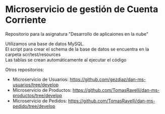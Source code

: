 # Microservicio de gestión de Cuenta Corriente

Repositorio para la asignatura "Desarrollo de aplicaiones en la nube"

Utilizamos una base de datos MySQL.<br>
El script para crear el schema de la base de datos se encuentra en la carpeta scr/test/resources<br>
Las tablas se crean automáticamente al ejecutar el código<br>

Otros repositorios:
- Microservicio de Usuarios: https://github.com/gezdiaz/dan-ms-usuarios/tree/develop
- Microservicio de Productos: https://github.com/TomasRavelli/dan-ms-productos/tree/develop
- Microservicio de Pedidos: https://github.com/TomasRavelli/dan-ms-pedido/tree/develop
